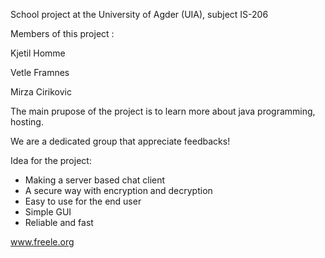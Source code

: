School project at the University of Agder (UIA), subject IS-206



Members of this project : 

Kjetil Homme

Vetle Framnes

Mirza Cirikovic


The main prupose of the project is to learn more about java programming, hosting.

We are a dedicated group that appreciate feedbacks!


Idea for the project:
  -   Making a server based chat client
  -   A secure way with encryption and decryption
  -   Easy to use for the end user
  -   Simple GUI
  -   Reliable and fast
  
  
  www.freele.org


